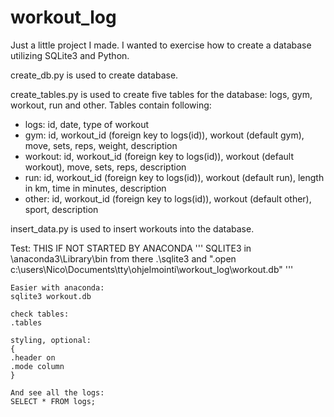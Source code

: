 # workout_log
Just a little project I made. I wanted to exercise how to create a database utilizing SQLite3 and Python.

create_db.py is used to create database.

create_tables.py is used to create five tables for the database: logs, gym, workout, run and other.
Tables contain following:
- logs: id, date, type of workout
- gym: id, workout_id (foreign key to logs(id)), workout (default gym), move, sets, reps, weight, description
- workout: id, workout_id (foreign key to logs(id)), workout (default workout), move, sets, reps, description
- run: id, workout_id (foreign key to logs(id)), workout (default run), length in km, time in minutes, description
- other: id, workout_id (foreign key to logs(id)), workout (default other), sport, description

insert_data.py is used to insert workouts into the database.

Test:
    THIS IF NOT STARTED BY ANACONDA
    '''
    SQLITE3 in \anaconda3\Library\bin
    from there .\sqlite3 and ".open c:\\users\\Nico\\Documents\\tty\\ohjelmointi\\workout_log\\workout.db"
    '''

    Easier with anaconda:
    sqlite3 workout.db

    check tables:
    .tables

    styling, optional:
    {
    .header on
    .mode column
    }

    And see all the logs:
    SELECT * FROM logs;
